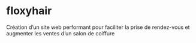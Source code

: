 # floxyhair
Création d’un site web performant pour faciliter la prise de rendez-vous et augmenter les ventes d’un salon de coiffure
